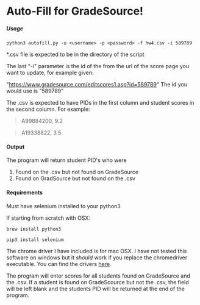 # Auto-Fill for GradeSource!

##### Usage

`python3 autofill.py -u <username> -p <password> -f hw4.csv -i 589789`

*.csv file is expected to be in the directory of the script

The last "-i" parameter is the id of the from the url of the score page
you want to update, for example given:

"https://www.gradesource.com/editscores1.asp?id=589789"
The id you would use is "589789"

The .csv is expected to have PIDs in the first column and student scores in the second column.
For example:

>A99884200, 9.2

>A19338822, 3.5


#### Output

The program will return student PID's who were
1. Found on the .csv but not found on GradeSource
2. Found on GradSource but not found on the .csv


#### Requirements
Must have selenium installed to your python3

If starting from scratch with OSX:

`brew install python3`

`pip3 install selenium`


The chrome driver I have included is for mac OSX. I have not tested this software on windows but it *should* work if you
replace the chromedriver executable. You can find the drivers [here](https://sites.google.com/a/chromium.org/chromedriver/downloads).

The program will enter scores for all students found on GradeSource and the .csv. If a student is found on GradeScource but not the .csv, 
the field will be left blank and the students PID will be returned at the end of the program.
